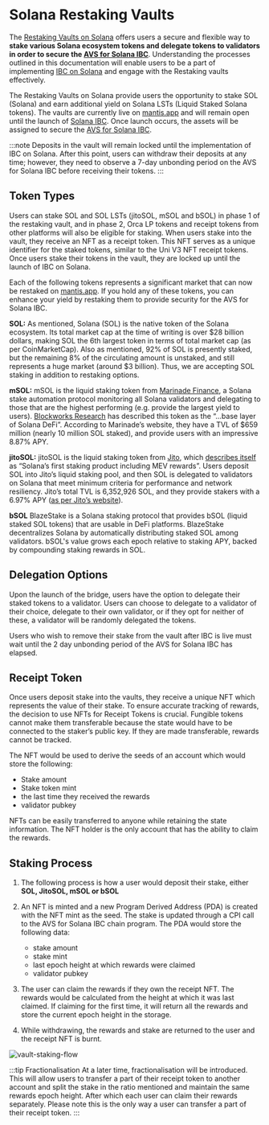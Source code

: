 # Solana Restaking Vaults

The [Restaking Vaults on Solana](https://github.com/ComposableFi/emulated-light-client/blob/master/solana/restaking/README.md) offers users a secure and flexible way to **stake various Solana ecosystem tokens and delegate tokens to validators in order to secure the [AVS for Solana IBC](../ibc/restaking/sol-ibc-avs.md)**. Understanding the processes outlined in this documentation will enable users to be a part of implementing [IBC on Solana](../ibc/solana.md) and engage with the Restaking vaults effectively.

The Restaking Vaults on Solana provide users the opportunity to stake SOL (Solana) and earn additional yield on Solana LSTs (Liquid Staked Solana tokens). The vaults are currently live on [mantis.app](https://www.mantis.app/) and will remain open until the launch of [Solana IBC](../ibc/solana.md). Once launch occurs, the assets will be assigned to secure the [AVS for Solana IBC](../restaking/sol-ibc-avs.md). 

:::note
Deposits in the vault will remain locked until the implementation of IBC on Solana. After this point, users can withdraw their deposits at any time; however, they need to observe a 7-day unbonding period on the AVS for Solana IBC before receiving their tokens.
:::

## Token Types
Users can stake SOL and SOL LSTs (jitoSOL, mSOL and bSOL) in phase 1 of the restaking vault, and in phase 2, Orca LP tokens and receipt tokens from other platforms will also be eligible for staking. When users stake into the vault, they receive an NFT as a receipt token. This NFT serves as a unique identifier for the staked tokens, similar to the Uni V3 NFT receipt tokens. Once users stake their tokens in the vault, they are locked up until the launch of IBC on Solana. 

Each of the following tokens represents a significant market that can now be restaked on [mantis.app](https://www.mantis.app/). If you hold any of these tokens, you can enhance your yield by restaking them to provide security for the AVS for Solana IBC.

**SOL:**
As mentioned, Solana (SOL) is the native token of the Solana ecosystem. Its total market cap at the time of writing is over $28 billion dollars, making SOL the 6th largest token in terms of total market cap (as per CoinMarketCap). Also as mentioned, 92% of SOL is presently staked, but the remaining 8% of the circulating amount is unstaked, and still represents a huge market (around $3 billion). Thus, we are accepting SOL staking in addition to restaking options.

**mSOL:**
mSOL is the liquid staking token from [Marinade Finance](https://marinade.finance/), a Solana stake automation protocol monitoring all Solana validators and delegating to those that are the highest performing (e.g. provide the largest yield to users). [Blockworks Research](https://www.blockworksresearch.com/research/marinade-finance-the-base-layer-for-solana-defi) has described this token as the “...base layer of Solana DeFi”. According to Marinade’s website, they have a TVL of $659 million (nearly 10 million SOL staked), and provide users with an impressive 8.87% APY.

**jitoSOL:**
jitoSOL is the liquid staking token from [Jito](https://www.jito.network/), which [describes itself](https://www.jito.network/docs/jitosol/overview/) as “Solana’s first staking product including MEV rewards”. Users deposit SOL into Jito’s liquid staking pool, and then SOL is delegated to validators on Solana that meet minimum criteria for performance and network resiliency. Jito’s total TVL is 6,352,926 SOL, and they provide stakers with a 6.97% APY ([as per Jito’s website](https://www.jito.network/stats/)).

**bSOL**
BlazeStake is a Solana staking protocol that provides bSOL (liquid staked SOL tokens) that are usable in DeFi platforms. BlazeStake decentralizes Solana by automatically distributing staked SOL among validators. bSOL's value grows each epoch relative to staking APY, backed by compounding staking rewards in SOL.

## Delegation Options
Upon the launch of the bridge, users have the option to delegate their staked tokens to a validator. Users can choose to delegate to a validator of their choice, delegate to their own validator, or if they opt for neither of these, a validator will be randomly delegated the tokens.

Users who wish to remove their stake from the vault after IBC is live must wait until the 2 day unbonding period of the AVS for Solana IBC has elapsed. 

## Receipt Token
Once users deposit stake into the vaults, they receive a unique NFT which represents the value of their stake. To ensure accurate tracking of rewards, the decision to use NFTs for Receipt Tokens is crucial. Fungible tokens cannot make them transferable because the state would have to be connected to the staker’s public key. If they are made transferable, rewards cannot be tracked.

The NFT would be used to derive the seeds of an account which would store the following:

- Stake amount
- Stake token mint
- the last time they received the rewards
- validator pubkey

NFTs can be easily transferred to anyone while retaining the state information. The NFT holder is the only account that has the ability to claim the rewards. 

## Staking Process 

1. The following process is how a user would deposit their stake, either **SOL, JitoSOL, mSOL or bSOL**
2. An NFT is minted and a new Program Derived Address (PDA) is created with the NFT mint as the seed. The stake is updated through a CPI call to the AVS for Solana IBC chain program. The PDA would store the following data:
   - stake amount
   - stake mint
   - last epoch height at which rewards were claimed
   - validator pubkey

3. The user can claim the rewards if they own the receipt NFT. The rewards would be calculated from the height at which it was last claimed. If claiming for the first time, it will return all the rewards and store the current epoch height in the storage.

4. While withdrawing, the rewards and stake are returned to the user and the receipt NFT is burnt.

![vault-staking-flow](../restaking/flow.png)

:::tip Fractionalisation
At a later time, fractionalisation will be introduced. This will allow users to transfer a part of their receipt token to another account and split the stake in the ratio mentioned and maintain the same rewards epoch height. After which each user can claim their rewards separately. Please note this is the only way a user can transfer a part of their receipt token.
:::